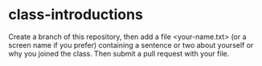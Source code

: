 # class-introductions

Create a branch of this repository, then add a file <your-name.txt> (or a screen name if you prefer) containing a sentence or two about yourself or why you joined the class.  Then submit a pull request with your file.
